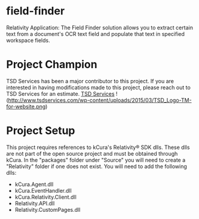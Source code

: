 # field-finder
Relativity Application: The Field Finder solution allows you to extract certain text from a document's OCR text field and populate that text in specified workspace fields. 

# Project Champion
 TSD Services has been a major contributor to this project.  If you are interested in having modifications made to this project, please reach out to TSD Services for an estimate. 
[TSD Services](http://www.tsdservices.com) 
!(http://www.tsdservices.com/wp-content/uploads/2015/03/TSD_Logo-TM-for-website.png)

# Project Setup
This project requires references to kCura's Relativity® SDK dlls.  These dlls are not part of the open source project and must be obtained through kCura.  In the "packages" folder under "Source" you will need to create a "Relativity" folder if one does not exist.  You will need to add the following dlls:
- kCura.Agent.dll
- kCura.EventHandler.dll
- kCura.Relativity.Client.dll
- Relativity.API.dll
- Relativity.CustomPages.dll
